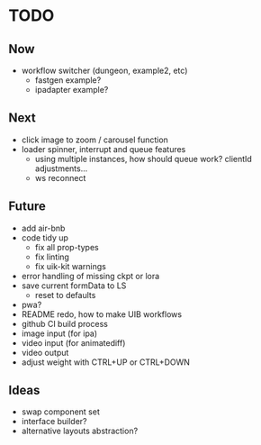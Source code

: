 # TODO

## Now

- workflow switcher (dungeon, example2, etc)
  - fastgen example?
  - ipadapter example?

## Next

- click image to zoom / carousel function
- loader spinner, interrupt and queue features
  - using multiple instances, how should queue work? clientId adjustments...
  - ws reconnect

## Future

- add air-bnb
- code tidy up
  - fix all prop-types
  - fix linting
  - fix uik-kit warnings
- error handling of missing ckpt or lora
- save current formData to LS
  - reset to defaults
- pwa?
- README redo, how to make UIB workflows
- github CI build process
- image input (for ipa)
- video input (for animatediff)
- video output
- adjust weight with CTRL+UP or CTRL+DOWN

## Ideas

- swap component set
- interface builder?
- alternative layouts abstraction?

